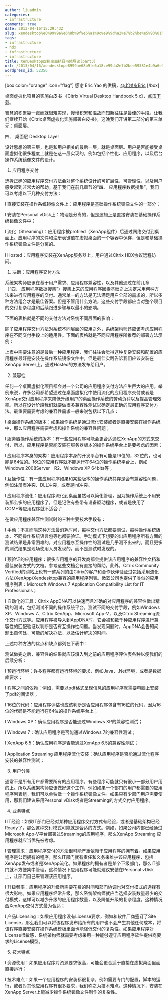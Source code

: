 ```yaml
---
author: liuadmin
categories:
- infrastructure
comments: true
date: 2013-04-16T15:29:43Z
slug: xendesktop%e8%99%9a%e6%8b%9f%e6%a1%8c%e9%9d%a2%e7%b2%be%e5%93%81%e4%b9%a6%e7%b1%8d%e5%af%bc%e8%af%bbpart3
tags:
- infrastructure
- hdx
- infrastructure
- infrastructure
title: XenDesktop虚拟桌面精品书籍导读(part3)
url: /2013/04/16/xendesktope8999ae68b9fe6a18ce99da2e7b2bee59381e4b9a6e7b18de5afbce8afbbpart3/
wordpress_id: 52356
---
```


[box color="orange" icon="flag"]
感谢 Eric Yao 的供稿，[@老树皮Eric](http://weibo.com/ericyaozhen)
[/box]

桌面虚拟化项目的实施白皮书 《Citrix Virtual Desktop Handbook 5.x》，[点击下载](http://support.citrix.com/article/CTX136546)。

智慧的积累靠一蹴而就很难实现，慢慢积累和温故而知新往往是最佳的手段。让我们继续开始《Citrix桌面虚拟化实施部署白皮书》，这晚我们开讲第二部分的第三单元：桌面层。

四、 桌面层 Desktop Layer

设计思想的第三层，也是和用户相关的最后一层，就是桌面层。用户是否能接受桌面虚拟化很多程度上就是在这一层实现的，例如包括个性化、应用程序，以及后台操作系统镜像文件的设计。

1. 应用程序交付

选择正确的应用程序交付方法会对整个系统设计的可扩展性、可管理性，以及用户感受起到非常大的帮助。基于我们在前几章节的“四、 应用程序数据搜集”，我们可以考虑以下几种交付方法：

l 直接安装在操作系统镜像文件上：应用程序是基础操作系统镜像文件的一部分；

l 安装在Personal vDisk上：物理是分离的，但是逻辑上是直接安装在基础操作系统镜像文件中；

l 流化（Streaming）：应用程序被profiled（XenApp组件）后通过网络交付到桌面上。应用程序的文件和注册表键值在虚拟桌面的一个容器中保存，但是和基础操作系统镜像文件是分离的。

l Hosted：应用程序安装在XenApp服务器上，用户通过Citrix HDX协议远程访问。



1) 决断：应用程序交付方法

系统架构师应该在基于用户需求、应用程序兼容性，以及其他通过在前几章（“四、 应用程序数据搜集”）搜集上来的应用程序因素基础之上决定采用何种方法来进行应用程序的交付。通常单一的方法是无法满足用户全部的需求的，所以多种方法组合才是最佳答案。但是不管用什么方法，这些交付手段都应当对整个项目的交付复杂程度和后续跟进步骤与以最小的影响。

下面的表格就是不同的交付方法对系统不同层面的影响：



除了应用程序交付方法对系统不同层面的应用之外，系统架构师还应该考虑应用程序在不同交付手段上的适用性。下面的表格就是不同应用程序所推荐的部署方法示例：

上表中需要注意的是最后一种应用程序，我们往往会觉得这种复杂安装和配置的应用程序最好是安装在操作系统镜像文件中，但是最佳实践告诉我们应该安装在XenApp Server上，通过Hosted的方法发布给用户。

2) 兼容性

任何一个桌面虚拟化项目都会对一个公司的应用程序交付方法产生巨大的应用。举例来说，许多公司都希望通过在桌面虚拟化中使用流化的应用程序交付或者是XenApp交付应用程序来降低升级用户的桌面操作系统的劳动负荷以及提高管理效率。所以在设计阶段我们就要做很多兼容性测试以确定最正确的应用程序交付方法。最重要需要考虑的兼容性需求一般来说包括以下几点：

l 桌面操作系统的版本：如果操作系统是通过流化安装或者是直接安装在操作系统中，那么应用程序需要考虑和操作系统的兼容性问题；

l 服务器操作系统的版本：有一些应用程序可能会更合适通过XenApp的方式来交付，所以，应用程序是否能安装在服务器版本的操作系统平台上是要考虑的因素；

l 应用程序本身的架构：应用程序本身的开发平台有可能是16位的，32位的，也可能是64位的。16位的应用程序就不能运行在64位的操作系统平台上，例如Windows 2008Server　R2、Windows XP 64bits等；

l 互操作性：有一些应用程序如果和某些版本的操作系统共存是会有兼容性问题，例如注册表冲突、DLL冲突，或者是ini冲突。

l 应用程序流化：应用程序流化到桌面虽然可以简化管理，因为操作系统上不用安装那么多的应用程序了，但是记住有些带有设备驱动程序，或者是使用了COM+等应用程序就不适合了

在做应用程序兼容性测试时的三种主要技术手段有：

l 手动：不言而喻这种方法最消耗时间，每种交付方法都要测试，每种操作系统版本、不同操作系统语言包等也都要验证。手动模式下想要的出应用程序所有方面的测试结果是非常困难的，对应用程序互操作性的测试是几乎测不出来的。而且更多的测试结果是现场使用人员发现的，而不是测试时发现的。

l 预验证的应用程序：很多应用程序的开发商都会提供该应用程序的兼容性文档和最佳安装方式的文档。参考这些文档会有直接的帮助。此外，Citrix Community Verified的网站上也有一整系列的由Citrix的客户和合作伙伴验证过包括采用流化方法/XenApp/Xendesktop兼容的应用程序列表。微软公司也提供了类似的应用程序列表：Microsoft Windows 7 Application Compatibility List for IT Professionals；

l 自动化的工具：Citrix AppDNA可以快速而且准确的对应用程序的兼容性做出精确的测试，包括测试不同的操作系统平台，测试不同的交付手段，例如Windows XP、Windows 7、Citrix XenApp、Microsoft App-V，以及Citrix Streaming流化交付方式等。应用程序被导入到AppDNA时，它会被和数千种应用程序进行兼容性的匹配验证以判断是否有互操作性问题。当发现问题时，AppDNA会告知问题出自何处，可能的解决办法，以及估计解决的时间。

上述每种方法的优点和缺点都列在下表中：



测试做完之后，兼容性的结果就应该填入到之前的应用程序评估表各种以便我们的后续分析：

l 预运行环境：许多程序都有运行环境的要求，例如Java、.Net环境，或者是数据库要求；

l 程序之间的依赖：例如，需要以pdf格式呈现信息的应用程序就需要电脑上安装了pdf的阅读器；

l 16位的代码：应用程序评估也应该判断是否应用程序包含有16位的代码，因为16位的代码是不能运行在64位的操作系统平台上；

l Windows XP：确认应用程序是否能通过Windows XP的兼容性测试；

l Windows 7：确认应用程序是否能通过Windows 7的兼容性测试；

l XenApp 6.5：确认应用程序是否能通过XenApp 6.5的兼容性测试；

l Application Streaming 应用程序流化安装：确认应用程序是否能通过流化程序安装的兼容性测试；



3) 用户分类

通常不是所有用户都需要所有的应用程序，有些程序可能就只有很小一部分用户用的上。所以系统架构师应该做好这个工作，例如如果一个部门的用户都需要的应用程序列表组，我们可以单独做一个操作系统镜像文件。如果只有少部门用户需要使用，那我们建议采用Personal vDisk或者是Streaming的方式交付应用程序。



4) 业务特点

l IT经验：如果IT部门已经对某种应用程序交付方式有经验，或者是基础架构已经Ready了，那么这种交付模式可能就是合适的方式。例如，如果公司内部已经通过Microsoft App-V平台部署过Streaming的应用程序，那么XenApp Streaming 应用程序就应当优先被考虑。

l 管理需求：应用程序交付的方法很可能严重依赖于应用程序的拥有着。如果应用程序是公司拥有的程序，那么IT部门就有责任和义务来维护该应用程序，包括XenApp发布或者是XenApp流化。如果程序的拥有者是某个下级部门，那么IT部门就不方便集中管理，这种情况下应用程序可能就建议安装在Personal vDisk上，让部门自己来管理该应用程序。

l 升级频率：应用程序的升级所需要花费的时间和部门协调也对交付模式的选择有很大影响。如果应用程序经常升级，那么系统架构师就应当选择安装数量最少的交付模式，这样可以减少升级的应用程序数量，以及降低升级的复杂程度。这种情况西XenApp交付方式最为合适；

l 产品Licensing：如果应用程序没有License要求，例如和软件厂商签订了Site License，那么我们可以将该程序发布给所有的用户也不会产生其他任何成本，将该程序直接安装在操作系统模板里面也能降低交付的复杂性。如果应用程序对License很敏感，系统架构师就需要考虑采用一种能够遵守应用程序软件提供商要求的License模型。



5) 技术特点

l 资源使用：如果应用程序对资源要求很高，可能会更合适于直接在虚拟桌面里面直接运行；

l 技术难点：如果一个应用程序的安装都很复杂，例如需要专门的配置，脚本的运行，或者对其他应用程序有很多要求，我们称之为技术难点。这种情况下，安装在XenApp Server上能减少操作系统镜像文件制作的复杂性。



